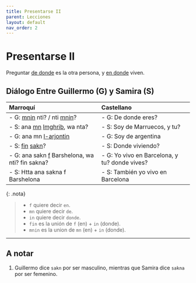 ```yaml
---
title: Presentarse II
parent: Lecciones
layout: default
nav_order: 2
---
```


# Presentarse II

Preguntar [de donde](../preguntas/donde) es la otra persona, y [en donde](../preguntas/donde) viven.

## Diálogo Entre Guillermo (G) y Samira (S)

| Marroquí                                                                                      | Castellano                                    |
|:----------------------------------------------------------------------------------------------|:----------------------------------------------|
| - G: [mnin](../preguntas/donde) nti? / nti [mnin](../preguntas/donde)?                        | - G: De donde eres?                           |
| - S: ana [mn](../vocabulario/preposiciones) [lmghrib](../vocabulario/paises-idiomas), wa nta? | - S: Soy de Marruecos, y tu?                  |
| - G: ana mn [l-arjontin](../vocabulario/paises-idiomas)                                       | - G: Soy de argentina                         |
| - S: [fin](../preguntas/donde) [sakn](../verbos/vivir)?                                       | - S: Donde viviendo?                          |
| - G: ana sakn [f](../vocabulario/preposiciones) Barshelona, wa nti? fin sakna?                | - G: Yo vivo en Barcelona, y tu? donde vives? |
| - S: Htta ana sakna f Barshelona                                                              | - S: También yo vivo en Barcelona             |

{: .nota}
> - `f` quiere decir `en`.
> - `mn` quiere decir `de`.
> - `in` quiere decir `donde`.
> - `fin` es la unión de `f` (en) + `in` (donde).
> - `mnin` es la union de `mn` (en) + `in` (donde).

---

## A notar

1. Guillermo dice `sakn` por ser masculino, mientras que Samira dice `sakna` por ser femenino. 
